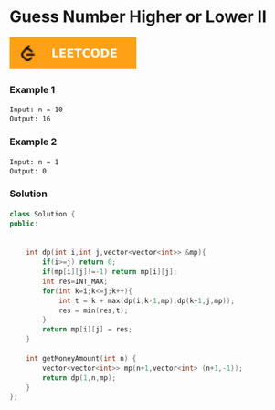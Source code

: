 # Guess Number Higher or Lower II

[![Problem Link](../assets/lc.svg)](https://leetcode.com/problems/guess-number-higher-or-lower-ii/)


### Example 1
```
Input: n = 10
Output: 16
```

### Example 2
```
Input: n = 1
Output: 0
```

### Solution
```cpp
class Solution {
public:
    
    
    int dp(int i,int j,vector<vector<int>> &mp){
        if(i>=j) return 0;
        if(mp[i][j]!=-1) return mp[i][j];
        int res=INT_MAX;
        for(int k=i;k<=j;k++){
            int t = k + max(dp(i,k-1,mp),dp(k+1,j,mp));
            res = min(res,t);
        }
        return mp[i][j] = res;
    }
    
    int getMoneyAmount(int n) {
        vector<vector<int>> mp(n+1,vector<int> (n+1,-1));
        return dp(1,n,mp);
    }
};
```

